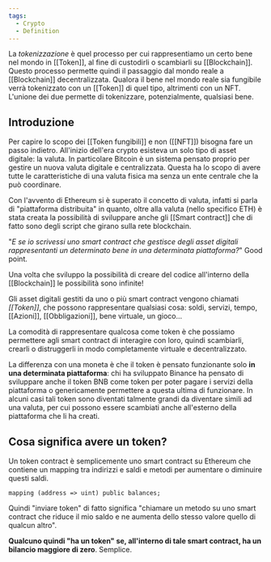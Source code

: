 ```yaml
---
tags:
  - Crypto
  - Definition
---
```

La _tokenizzazione_ è quel processo per cui rappresentiamo un certo bene nel mondo in [[Token]], al fine di custodirli o scambiarli su [[Blockchain]]. Questo processo permette quindi il passaggio dal mondo reale a [[Blockchain]] decentralizzata. Qualora il bene nel mondo reale sia fungibile verrà tokenizzato con un [[Token]] di quel tipo, altrimenti con un NFT.
L'unione dei due permette di tokenizzare, potenzialmente, qualsiasi bene.

## Introduzione
Per capire lo scopo dei [[Token fungibili]] e non ([[NFT]]) bisogna fare un passo indietro. All'inizio dell'era crypto esisteva un solo tipo di asset digitale: la valuta. In particolare Bitcoin è un sistema pensato proprio per gestire un nuova valuta digitale e centralizzata. Questa ha lo scopo di avere tutte le caratteristiche di una valuta fisica ma senza un ente centrale che la può coordinare.

Con l'avvento di Ethereum si è superato il concetto di valuta, infatti si parla di "piattaforma distribuita" in quanto, oltre alla valuta (nello specifico ETH) è stata creata la possibilità di sviluppare anche gli [[Smart contract]] che di fatto sono degli script che girano sulla rete blockchain.

"_E se io scrivessi uno smart contract che gestisce degli asset digitali rappresentanti un determinato bene in una determinata piattaforma?_" Good point.

Una volta che sviluppo la possibilità di creare del codice all'interno della [[Blockchain]] le possibilità sono infinite!

Gli asset digitali gestiti da uno o più smart contract vengono chiamati _[[Token]]_, che possono rappresentare qualsiasi cosa: soldi, servizi, tempo, [[Azioni]], [[Obbligazioni]], bene virtuale, un gioco…

La comodità di rappresentare qualcosa come token è che possiamo permettere agli smart contract di interagire con loro, quindi scambiarli, crearli o distruggerli in modo completamente virtuale e decentralizzato.

La differenza con una moneta è che il token è pensato funzionante solo **in una determinata piattaforma**: chi ha sviluppato Binance ha pensato di sviluppare anche il token BNB come token per poter pagare i servizi della piattaforma o genericamente permettere a questa ultima di funzionare. In alcuni casi tali token sono diventati talmente grandi da diventare simili ad una valuta, per cui possono essere scambiati anche all'esterno della piattaforma che li ha creati.


## Cosa significa avere un token?

Un token contract è semplicemente uno smart contract su Ethereum che contiene un mapping tra indirizzi e saldi e metodi per aumentare o diminuire questi saldi.
```CSharp
mapping (address => uint) public balances;
```

Quindi "inviare token" di fatto significa "chiamare un metodo su uno smart contract che riduce il mio saldo e ne aumenta dello stesso valore quello di qualcun altro".

**Qualcuno quindi "ha un token" se, all'interno di tale smart contract, ha un bilancio maggiore di zero**. Semplice.